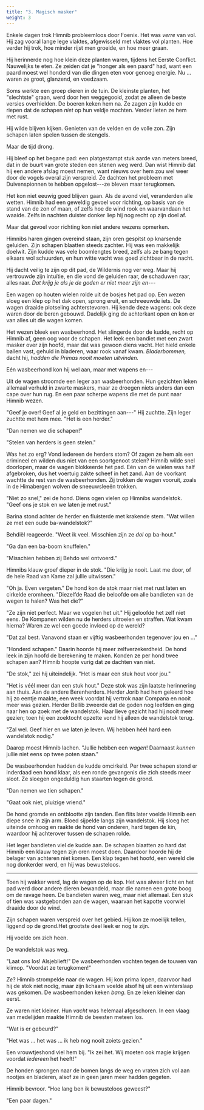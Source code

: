 ```yaml
---
title: "3. Magisch masker"
weight: 3
---
```


Enkele dagen trok Himnib probleemloos door Foenix. Het was _verre_ van vol. Hij zag vooral lange lege vlaktes, afgewisseld met vlaktes vol planten. Hoe verder hij trok, hoe minder rijst men groeide, en hoe meer graan. 

Hij herinnerde nog hoe klein deze planten waren, tijdens het Eerste Conflict. Nauwelijks te eten. Ze zeiden dat je "honger als een paard" had, want een paard moest wel honderd van die dingen eten voor genoeg energie. Nu ... waren ze groot, glanzend, en voedzaam.

Soms werkte een groep dieren in de tuin. De kleinste planten, het "slechtste" graan, werd door hen weggegooid, zodat ze alleen de beste versies overhielden. De boeren keken hem na. Ze zagen zijn kudde en riepen dat de schapen _niet_ op hun veldje mochten. Verder lieten ze hem met rust.

Hij wilde blijven kijken. Genieten van de velden en de volle zon. Zijn schapen laten spelen tussen de stengels.

Maar de tijd drong.

Hij bleef op het begane pad: een platgestampt stuk aarde van meters breed, dat in de buurt van grote steden een stenen weg werd. Dan wist Himnib dat hij een andere afslag moest nemen, want nieuws over hem zou wel weer door de vogels overal zijn verspreid. Ze dachten het probleem met Duivenspionnen te hebben opgelost---ze bleven maar terugkomen.

Het kon niet eeuwig goed blijven gaan. Als de avond viel, veranderden alle wetten. Himnib had een geweldig gevoel voor richting, op basis van de stand van de zon of maan, of zelfs hoe de wind rook en waarvandaan het waaide. Zelfs in nachten duister donker liep hij nog recht op zijn doel af.

Maar dat gevoel voor richting kon niet andere wezens opmerken.

Himnibs haren gingen overeind staan, zijn oren gespitst op knarsende geluiden. Zijn schapen blaatten steeds zachter. Hij was een makkelijk doelwit. Zijn kudde was vele boomlengtes breed, zelfs als ze bang tegen elkaars wol schuurden, en hun witte vacht was goed zichtbaar in de nacht. 

Hij dacht veilig te zijn op dit pad, de Wildernis nog ver weg. Maar hij vertrouwde zijn intuïtie, en die vond de geluiden raar, de schaduwen raar, alles raar. _Dat krijg je als je de goden er niet meer zijn en---_

Een wagen op houten wielen rolde uit de bosjes het pad op. Een wezen sloeg een klep op het dak open, sprong eruit, en schreeuwde iets. De wagen draaide plotseling achterstevoren. Hij kende deze wagens: ook deze waren door de beren gebouwd. Dadelijk ging de achterkant open en kon er van alles uit die wagen komen.

Het wezen bleek een wasbeerhond. Het slingerde door de kudde, recht op Himnib af, geen oog voor de schapen. Het leek een bandiet met een zwart masker over zijn hoofd, maar dat was gewoon diens vacht. Het hield enkele ballen vast, gehuld in bladeren, waar rook vanaf kwam. _Bladerbommen,_ dacht hij, _hadden die Primas nooit moeten uitvinden._

Eén wasbeerhond kon hij wel aan, maar met wapens en---

Uit de wagen stroomde een leger aan wasbeerhonden. Hun gezichten leken allemaal verhuld in zwarte maskers, maar ze droegen niets anders dan een cape over hun rug. En een paar scherpe wapens die met de punt naar Himnib wezen.

"Geef je over! Geef al je geld en bezittingen aan---" Hij zuchtte. Zijn leger zuchtte met hem mee. "Het is een herder."

"Dan nemen we die schapen!"

"Stelen van herders is geen stelen."

Was het zo erg? Vond iedereen de herders stom? Of zagen ze hem als een crimineel en wilden dus niet van een soortgenoot stelen? Himnib wilde snel doorlopen, maar de wagen blokkeerde het pad. Eén van de wielen was half afgebroken, dus het voertuig zakte scheef in het zand. Aan de voorkant wachtte de rest van de wasbeerhonden. Zij trokken de wagen vooruit, zoals in de Himabergen wolven de sneeuwsleeën trokken.

"Niet zo snel," zei de hond. Diens ogen vielen op Himnibs wandelstok. "Geef ons je stok en we laten je met rust."

Barina stond achter de herder en fluisterde met krakende stem. "Wat willen ze met een oude ba-wandelstok?"

Behdiël reageerde. "Weet ik veel. Misschien zijn ze _dol_ op ba-hout."

"Ga dan een ba-boom knuffelen."

"Misschien hebben zij Behdo wel ontvoerd."

Himnibs klauw groef dieper in de stok. "Die krijg je nooit. Laat me door, of de hele Raad van Kame zal jullie uitwissen."

"Oh ja. Even vergeten." De hond kon de stok maar niet met rust laten en cirkelde eromheen. "Diezelfde Raad die beloofde om alle bandieten van de wegen te halen? Was het die?"

"Ze zijn niet perfect. Maar we vogelen het uit." Hij geloofde het zelf niet eens. De Kompanen wilden nu de herders uitroeien en straffen. Wat kwam hierna? Waren ze wel een goede invloed op de wereld?

"Dat zal best. Vanavond staan er vijftig wasbeerhonden tegenover jou en ..."

"Honderd schapen." Daarin hoorde hij meer zelfverzekerdheid. De hond leek in zijn hoofd de berekening te maken. Konden ze per hond twee schapen aan? Himnib hoopte vurig dat ze dachten van niet. 

"De stok," zei hij uiteindelijk. "Het is maar een stuk hout voor jou."

"Het is véél meer dan een stuk hout." Deze stok was zijn laatste herinnering aan thuis. Aan de andere Berenherders. Herder Jorib had hem geleerd hoe hij zo eentje maakte, een week voordat hij vertrok naar Compana en nooit meer was gezien. Herder Bellib zweerde dat de goden nog leefden en ging naar hen op zoek met de wandelstok. Haar lieve gezicht had hij nooit meer gezien; toen hij een zoektocht opzette vond hij alleen de wandelstok terug.

"Zal wel. Geef hier en we laten je leven. Wij hebben héél hard een wandelstok nodig."

Daarop moest Himnib lachen. "Jullie hebben een _wagen_! Daarnaast _kunnen_ jullie niet eens op twee poten staan."

De wasbeerhonden hadden de kudde omcirkeld. Per twee schapen stond er inderdaad een hond klaar, als een ronde gevangenis die zich steeds meer sloot. Ze sloegen ongeduldig hun staarten tegen de grond.

"Dan nemen we tien schapen."

"Gaat ook niet, pluizige vriend."

De hond gromde en ontblootte zijn tanden. Een flits later voelde Himnib een diepe snee in zijn arm. Bloed sijpelde langs zijn wandelstok. Hij sloeg het uiteinde omhoog en raakte de hond van onderen, hard tegen de kin, waardoor hij achterover tussen de schapen rolde.

Het leger bandieten viel de kudde aan. De schapen blaatten zo hard dat Himnib een klauw tegen zijn oren moest doen. Daardoor hoorde hij de belager van achteren niet komen. Een klap tegen het hoofd, een wereld die nog donkerder werd, en hij was bewusteloos.

___

Toen hij wakker werd, lag de wagen op de kop. Het was alweer licht en het pad werd door andere dieren bewandeld, maar die namen een grote boog om de ravage heen. De bandieten waren weg, maar niet allemaal. Een stuk of tien was vastgebonden aan de wagen, waarvan het kapotte voorwiel draaide door de wind.

Zijn schapen waren verspreid over het gebied. Hij kon ze moeilijk tellen, liggend op de grond.Het grootste deel leek er nog te zijn. 

Hij voelde om zich heen.

De wandelstok was weg.

"Laat ons los! Alsjeblieft!" De wasbeerhonden vochten tegen de touwen van klimop. "Voordat ze terugkomen!"

_Ze_? Himnib strompelde naar de wagen. Hij kon prima lopen, daarvoor had hij de stok niet nodig, maar zijn lichaam voelde alsof hij uit een winterslaap was gekomen. De wasbeerhonden keken _bang_. En ze leken kleiner dan eerst.

Ze waren niet kleiner. Hun _vacht_ was helemaal afgeschoren. In een vlaag van medelijden maakte Himnib de beesten meteen los.

"Wat is er gebeurd?"

"Het was ... het was ... ik heb nog nooit zoiets gezien." 

Een vrouwtjeshond viel hem bij. "Ik zei het. Wij moeten ook magie krijgen voordat _iedereen_ het heeft!" 

De honden sprongen naar de bomen langs de weg en vraten zich vol aan nootjes en bladeren, alsof ze in geen jaren meer hadden gegeten.

Himnib bevroor. "Hoe lang ben ik bewusteloos geweest?"

"Een paar dagen."